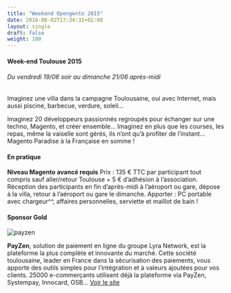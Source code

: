 ```yaml
---
title: "Weekend Opengento 2015"
date: 2018-06-02T17:34:31+02:00
layout: single
draft: false
weight: 100
---
```


#### Week-end Toulouse 2015

###### Du vendredi 19/06 soir au dimanche 21/06 après-midi

Imaginez une villa dans la campagne Toulousaine, oui avec Internet, mais aussi piscine, barbecue, verdure, soleil...

Imaginez 20 développeurs passionnés regroupés pour échanger sur une techno, Magento, et créer ensemble…
Imaginez en plus que les courses, les repas, même la vaiselle sont gérés, ils n’ont qu’à profiter de l’instant…
Magento Paradise à la Française en somme !

#### En pratique

**Niveau Magento avancé requis**
Prix : 135 € TTC par participant tout compris sauf aller/retour Toulouse + 5 € d’adhésion à l’association.
Réception des participants en fin d’après-midi à l’aéroport ou gare, dépose à la villa, retour à l’aéroport ou gare le dimanche.
Apporter : PC portable avec chargeur^^, affaires personnelles, serviette et maillot de bain !

#### Sponsor Gold

![payzen](https://raw.githubusercontent.com/opengento/site-opengento/master/static/img/partners/logo-payzen.jpg)

**PayZen**, solution de paiement en ligne du groupe Lyra Network, est la plateforme la plus complète et innovante du marché. Cette société toulousaine, leader en France dans la sécurisation des paiements, vous apporte des outils simples pour l’intégration et à valeurs ajoutées pour vos clients. 25000 e-commerçants utilisent déjà la plateforme via PayZen, Systempay, Innocard, OSB…
[Voir le site](https://payzen.eu/)